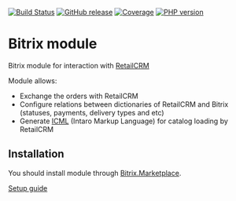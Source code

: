 [![Build Status](https://github.com/retailcrm/bitrix-module/workflows/ci/badge.svg)](https://github.com/retailcrm/bitrix-module/actions)
[![GitHub release](https://img.shields.io/github/release/retailcrm/bitrix-module.svg?logo=github)](https://github.com/retailcrm/bitrix-module/releases)
[![Coverage](https://img.shields.io/codecov/c/gh/retailcrm/bitrix-module/master.svg?logo=codecov)](https://codecov.io/gh/retailcrm/bitrix-module)
[![PHP version](https://img.shields.io/badge/PHP->=7.4-blue.svg?logo=php)](https://php.net/)

Bitrix module
=============

Bitrix module for interaction with [RetailCRM](https://www.retailcrm.ru)

Module allows:

* Exchange the orders with RetailCRM
* Configure relations between dictionaries of RetailCRM and Bitrix (statuses, payments, delivery types and etc)
* Generate [ICML](https://docs.retailcrm.ru/ru/Developers/modules/ICML) (Intaro Markup Language) for catalog loading by RetailCRM

Installation
-------------

You should install module through [Bitrix.Marketplace](http://marketplace.1c-bitrix.ru/solutions/intaro.retailcrm/).

[Setup guide](https://docs.retailcrm.ru/Users/Integration/SiteModules/1CBitrix)

